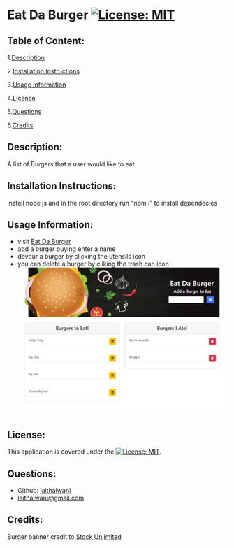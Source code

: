 # Eat Da Burger           [![License: MIT](https://img.shields.io/badge/License-MIT-yellow.svg)](https://opensource.org/licenses/MIT) 

## Table of Content:
1.[Description](#Description)

2.[Installation Instructions](#Installation-Instructions)

3.[Usage Information](#Usage-Information)

4.[License](#License)

5.[Questions](#Questions)

6.[Credits](#Credits)


## Description:
A list of Burgers that a user would like to eat

## Installation Instructions:
install node js and in the root directory run "npm i" to install dependecies

## Usage Information:
* visit [Eat Da Burger](https://eat-da-burger-34353.herokuapp.com/)
* add a burger buying enter a name
* devour a burger by clicking the utensils icon
* you can delete a burger by cliking the trash can icon 
![](./public/assets/img/burger.png)


## License:
This application is covered under the [![License: MIT](https://img.shields.io/badge/License-MIT-yellow.svg)](https://opensource.org/licenses/MIT).   

## Questions:
* Github: [laithalwani](https://github.com/laithalwani)
* laithalwani@gmail.com

## Credits:
Burger banner credit to [Stock Unlimited](https://www.stockunlimited.com/)

